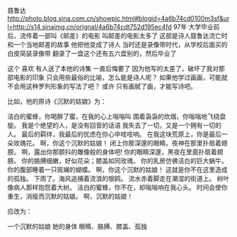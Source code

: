 聂鲁达
http://photo.blog.sina.com.cn/showpic.html#blogid=4a6b74cd0100m3sf&url=http://s14.sinaimg.cn/orignal/4a6b74cdt752d195ec4fd
97年
大学毕业前后，流传着一部叫《邮差》的电影
叫邮差的电影太多了
这部是诗人聂鲁达流亡时和一个当地邮差的故事
他把他变成了诗人
当时还是录像带时代，从学校后面买的白皮简装录像带
翻录了一盘这个还有五六盘别的，然后毕业了
 
这个
喜欢
有人送了本他的诗集
一直后悔要了
因为他写的太差了，破坏了我对那部电影的印象
只会用些最俗的比喻，怎么能是诗人呢？
如果他学过画画，可能就不会用这种罗列形象的写法了吧？
或许
只有画腻了画，才能写诗吧。
 
比如，他的原诗《沉默的姑娘》为：
 
洁白的蜜蜂，你喝醉了蜜，在我的心上嗡嗡叫 围着袅袅的炊烟，你嗡嗡地飞绕盘旋。
我是个绝望的人，是没有回音的话语 我失去了一切，又是一个拥有一切的人。
最后的羁绊，我最后的忧虑在你心中吱吱响。 在我这块荒原上，你是最后一朵玫瑰花。 啊，你这个沉默的姑娘！ 闭上你那深邃的眼睛。夜神在那里扑扇着翅膀。 啊，露出你那颤抖的雕像般的身体吧!
你的眼睛深邃，黑夜在里面扑扇着翅膀。 你的胳膊细嫩，好似花朵；膝盖如同玫瑰。
你的乳房仿佛洁白的巨大蜗牛。 你的腹部睡着一只斑斓的蝴蝶。
啊，你这个沉默的姑娘！
这就是你不在这里造成的孤独。 下雨了。海风追捕着流浪的银鸥。
流水赤着脚走在潮湿的街道上。 树叶像病人那样抱怨着大树。 洁白的蜜蜂，你不在，却嗡嗡响在我心头。 时间会使你重生，消瘦而沉默的姑娘。
啊，沉默的姑娘！
 
 
应改为：
 
一个沉默的姑娘 她的身体
眼睛、胳膊、膝盖、孤独
 
  
